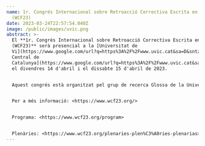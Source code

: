 ```yaml
---
name: 1r. Congrés Internacional sobre Retroacció Correctiva Escrita en L1 i L2
  (WCF23)
date: 2023-03-24T22:57:54.040Z
image: /public/images/uvic.png
abstract: >-
  El **1r. Congrés Internacional sobre Retroacció Correctiva Escrita en L1 i L2
  (WCF23)** serà presencial a la [Universitat de
  Vi](https://www.google.com/url?q=https%3A%2F%2Fwww.uvic.cat&sa=D&sntz=1&usg=AOvVaw2O_lqqcsDkw0a9IRXH3vTD)[c-Universitat
  Central de
  Catalunya](https://www.google.com/url?q=https%3A%2F%2Fwww.uvic.cat&sa=D&sntz=1&usg=AOvVaw2O_lqqcsDkw0a9IRXH3vTD)
  el divendres 14 d'abril i el dissabte 15 d'abril de 2023.


  Aquest congrés està organitzat pel grup de recerca Glossa de la Universitat de Vic-Universitat Central de Catalunya, amb la col·laboració del grup de recerca Elbec de la Universitat Autònoma de Barcelona. El congrés està finançat pels projectes “Mestres i retroacció correctiva escrita” (2020ARMIF 0025, Secretaria d'Universitats i Recerca del Departament d'Empresa i Coneixement de la Generalitat de Catalunya), PIRE2021 (Universitat de Vic-Universitat Central de Catalunya) i els Ajuts per a l’organització d’activitats en l’àmbit de la divulgació científica i de la formació en matèria de recerca de la UVic-UCC (Vicerectorat de Recerca i Transferència de Coneixement).


  Per a més informació: <https://www.wcf23.org/>  


  Programa: <https://www.wcf23.org/program>  


  Plenàries: <https://www.wcf23.org/plenaries-plen%C3%A0ries-plenarias>
---
```

